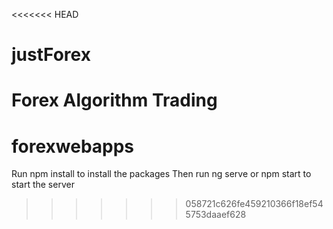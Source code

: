 <<<<<<< HEAD
# justForex
Forex Algorithm Trading
=======
# forexwebapps
Run npm install to install the packages
Then run ng serve or npm start to start the server
>>>>>>> 058721c626fe459210366f18ef545753daaef628
